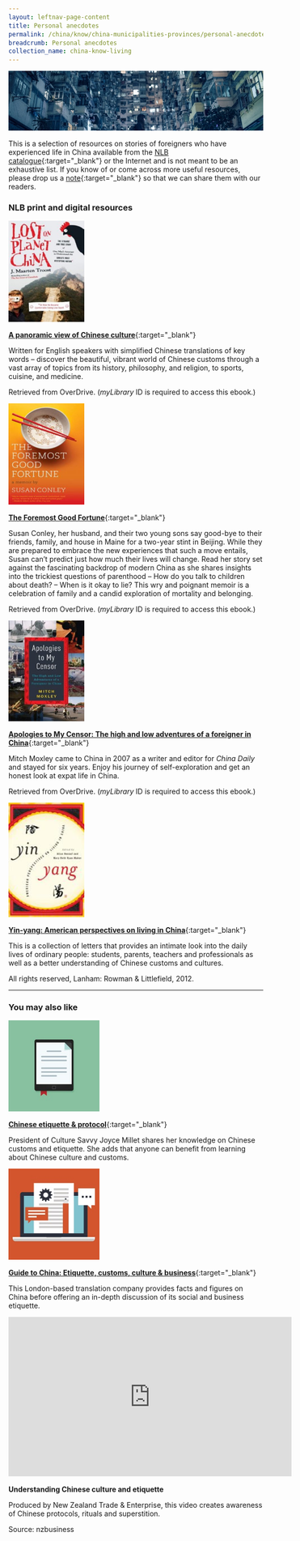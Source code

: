 ```yaml
---
layout: leftnav-page-content
title: Personal anecdotes
permalink: /china/know/china-municipalities-provinces/personal-anecdotes/
breadcrumb: Personal anecdotes
collection_name: china-know-living
---
```


<img src="\images\china-living\personal-anecdotes.jpg" alt="personal anecdotes" style="width:800px;" />

This is a selection of resources on stories of foreigners who have experienced life in China available from the [NLB catalogue](http://catalogue.nlb.gov.sg/){:target="_blank"} or the Internet and is not meant to be an exhaustive list. If you know of or come across more useful resources, please drop us a [note](mailto:ref@nlb.gov.sg){:target="_blank"} so that we can share them with our readers.

### **NLB print and digital resources**

<img src="/images/book-covers/Lost-on-Planet-China.jpg" style="width:150px;" />

[**A panoramic view of Chinese culture**](https://singapore.libraryreserve.com/10/50/en/ContentDetails.htm?id=0C22F790-8628-4118-A350-E1CA55063591){:target="_blank"}

Written for English speakers with simplified Chinese translations of key words – discover the beautiful, vibrant world of Chinese customs through a vast array of topics from its history, philosophy, and religion, to sports, cuisine, and medicine.

Retrieved from OverDrive. (*myLibrary* ID is required to access this ebook.)

<img src="/images/book-covers/The-Foremost-Good-Fortune.jpg" style="width:150px;" />

[**The Foremost Good Fortune**](https://singapore.libraryreserve.com/10/50/en/ContentDetails.htm?id=B1D3F1B5-3F72-49B7-8FA3-0C2D913369BB){:target="_blank"}

Susan Conley, her husband, and their two young sons say good-bye to their friends, family, and house in Maine for a two-year stint in Beijing. While they are prepared to embrace the new experiences that such a move entails, Susan can’t predict just how much their lives will change. Read her story set against the fascinating backdrop of modern China as she shares insights into the trickiest questions of parenthood – How do you talk to children about death? – When is it okay to lie? This wry and poignant memoir is a celebration of family and a candid exploration of mortality and belonging.

Retrieved from OverDrive. (*myLibrary* ID is required to access this ebook.)

<img src="/images/book-covers/Apologies-to-My-Censor.jpg" style="width:150px;" />

[**Apologies to My Censor: The high and low adventures of a foreigner in China**](https://singapore.libraryreserve.com/ContentDetails.htm?id=27AC279C-BB01-4F5F-A73A-5BA7ED324FBA){:target="_blank"}

Mitch Moxley came to China in 2007 as a writer and editor for *China Daily* and stayed for six years. Enjoy his journey of self-exploration and get an honest look at expat life in China.

Retrieved from OverDrive. (*myLibrary* ID is required to access this ebook.)

<img src="/images/book-covers/Yin-yang-American-perspectives-on-living-in-China.jpg" style="width:150px;" />

[**Yin-yang: American perspectives on living in China**](http://eservice.nlb.gov.sg/item_holding.aspx?bid=14335110){:target="_blank"}

This is a collection of letters that provides an intimate look into the daily lives of ordinary people: students, parents, teachers and professionals as well as a better understanding of Chinese customs and cultures.

All rights reserved, Lanham: Rowman & Littlefield, 2012.

---

### **You may also like**

<img src="/images/resources/Article 2.jpg" style="width:180px;" />

[**Chinese etiquette & protocol**](http://www.protocolprofessionals.com/articles_china_print.htm){:target="_blank"}

President of Culture Savvy Joyce Millet shares her knowledge on Chinese customs and etiquette. She adds that anyone can benefit from learning about Chinese culture and customs.

<img src="/images/resources/Article 4.jpg" style="width:180px;" />

[**Guide to China: Etiquette, customs, culture & business**](http://www.kwintessential.co.uk/resources/guides/guide-to-china-etiquette-customs-culture-business/){:target="_blank"}

This London-based translation company provides facts and figures on China before offering an in-depth discussion of its social and business etiquette.

<div class="bp-youtube">
<iframe width="560" height="315" src="https://www.youtube.com/embed/XQ2C5C3E-xg" frameborder="0" allow="accelerometer; autoplay; encrypted-media; gyroscope; picture-in-picture" allowfullscreen></iframe>
</div>

**Understanding Chinese culture and etiquette**

Produced by New Zealand Trade & Enterprise, this video creates awareness of Chinese protocols, rituals and superstition.

Source: nzbusiness